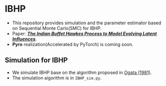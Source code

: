 # IBHP

- This repository provides simulation and the parameter estimator based on Sequential Monte Carlo(SMC) for IBHP.
- Paper: [***The Indian Buffet Hawkes Process to Model Evolving Latent Influences***](http://auai.org/uai2018/proceedings/papers/289.pdf).
- **Pyro** realization(Accelerated by PyTorch) is coming soon.

## Simulation for IBHP

- We simulate IBHP base on the algorithm proposed in [Ogata (1981)](https://ieeexplore.ieee.org/abstract/document/1056305).
- The simulation aigorithm is in `IBHP_sim.py`.
